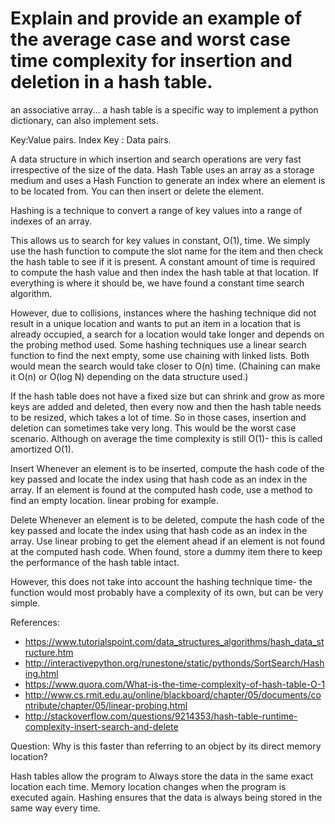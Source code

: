 # Explain and provide an example of the average case and worst case time complexity for insertion and deletion in a hash table.

an associative array...
a hash table is a specific way to implement a python dictionary, can also implement sets.

Key:Value pairs. Index Key : Data pairs.

A data structure in which insertion and search operations are very fast irrespective of the size of the data. Hash Table uses an array as a storage medium and uses a Hash Function to generate an index where an element is to be located from. You can then insert or delete the element.

Hashing is a technique to convert a range of key values into a range of indexes of an array.

This allows us to search for key values in constant, O(1), time. We simply use the hash function to compute the slot name for the item and then check the hash table to see if it is present. A constant amount of time is required to compute the hash value and then index the hash table at that location. If everything is where it should be, we have found a constant time search algorithm.

However, due to collisions, instances where the hashing technique did not result in a unique location and wants to put an item in a location that is already occupied, a search for a location would take longer and depends on the probing method used. Some hashing techniques use a linear search function to find the next empty, some use chaining with linked lists. Both would mean the search would take closer to O(n) time. (Chaining can make it O(n) or O(log N) depending on the data structure used.)

If the hash table does not have a fixed size but can shrink and grow as more keys are added and deleted, then every now and then the hash table needs to be resized, which takes a lot of time. So in those cases, insertion and deletion can sometimes take very long. This would be the worst case scenario. Although on average the time complexity is still O(1)- this is called amortized O(1).
 
 
Insert
Whenever an element is to be inserted, compute the hash code of the key passed and locate the index using that hash code as an index in the array. If an element is found at the computed hash code, use a method to find an empty location. linear probing for example.

Delete
Whenever an element is to be deleted, compute the hash code of the key passed and locate the index using that hash code as an index in the array. Use linear probing to get the element ahead if an element is not found at the computed hash code. When found, store a dummy item there to keep the performance of the hash table intact.


However, this does not take into account the hashing technique time- the function would most probably have a complexity of its own, but can be very simple.


References:
- https://www.tutorialspoint.com/data_structures_algorithms/hash_data_structure.htm
- http://interactivepython.org/runestone/static/pythonds/SortSearch/Hashing.html
- https://www.quora.com/What-is-the-time-complexity-of-hash-table-O-1
- http://www.cs.rmit.edu.au/online/blackboard/chapter/05/documents/contribute/chapter/05/linear-probing.html
- http://stackoverflow.com/questions/9214353/hash-table-runtime-complexity-insert-search-and-delete



Question:
Why is this faster than referring to an object by its direct memory location?

Hash tables allow the program to Always store the data in the same exact location each time. Memory location changes when the program is executed again. Hashing ensures that the data is always being stored in the same way every time.
